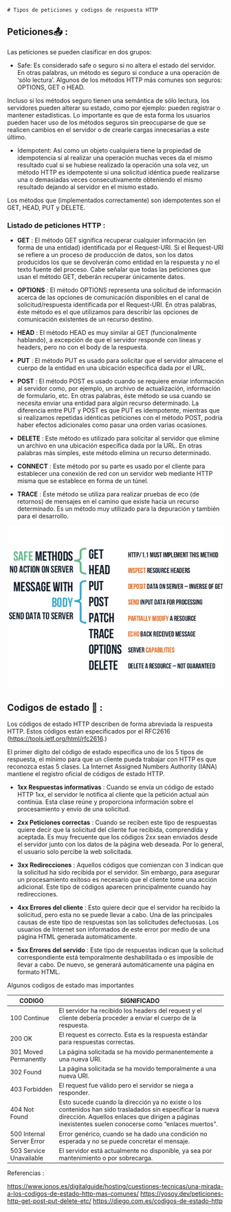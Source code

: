	# Tipos de peticiones y codigos de respuesta HTTP

## Peticiones:outbox_tray: :

Las peticiones se pueden clasificar en dos grupos:

* Safe: Es considerado safe o seguro si no altera el estado del servidor. En otras palabras, un método es seguro si conduce a una operación de ‘sólo lectura’. Algunos de los métodos HTTP más comunes son seguros: OPTIONS, GET o HEAD. 

Incluso si los métodos seguro tienen una semántica de sólo lectura, los servidores pueden alterar su estado, como por ejemplo: pueden registrar o mantener estadísticas. Lo importante es que de esta forma los usuarios pueden hacer uso de los métodos seguros sin preocuparse de que se realicen cambios en el servidor o de crearle cargas innecesarias a este último.

* Idempotent: Así como un objeto cualquiera tiene la propiedad de idempotencia si al realizar una operación muchas veces da el mismo resultado cual si se hubiese realizado la operación una sola vez, un método HTTP es idempotente si una solicitud idéntica puede realizarse una o demasiadas veces consecutivamente obteniendo el mismo resultado dejando al servidor en el mismo estado.

Los métodos que (implementados correctamente) son idempotentes son el GET, HEAD, PUT y DELETE.	

### Listado de peticiones HTTP :

* **GET** : El método GET significa recuperar cualquier información (en forma de una entidad) identificada por el Request-URI. Si el Request-URI se refiere a un proceso de producción de datos, son los datos producidos los que se devolverán como entidad en la respuesta y no el texto fuente del proceso. Cabe señalar que todas las peticiones que usan el método GET, deberán recuperar únicamente datos.

* **OPTIONS** : El método OPTIONS representa una solicitud de información acerca de las opciones de comunicación disponibles en el canal de solicitud/respuesta identificada por el Request-URI. En otras palabras, éste método es el que utilizamos para describir las opciones de comunicación existentes de un recurso destino.

* **HEAD** : El método HEAD es muy similar al GET (funcionalmente hablando), a excepción de que el servidor responde con líneas y headers, pero no con el body de la respuesta.

* **PUT** : El método PUT es usado para solicitar que el servidor almacene el cuerpo de la entidad en una ubicación específica dada por el URL.

* **POST** : El método POST es usado cuando se requiere enviar información al servidor como, por ejemplo, un archivo de actualización, información de formulario, etc. En otras palabras, éste método se usa cuando se necesita enviar una entidad para algún recurso determinado. La diferencia entre PUT y POST es que PUT es idempotente, mientras que si realizamos repetidas idénticas peticiones con el método POST, podría haber efectos adicionales como pasar una orden varias ocasiones.

* **DELETE** : Este método es utilizado para solicitar al servidor que elimine un archivo en una ubicación específica dada por la URL. En otras palabras más simples, este método elimina un recurso determinado.

* **CONNECT** : Este método por su parte es usado por el cliente para establecer una conexión de red con un servidor web mediante HTTP misma que se establece en forma de un túnel.

* **TRACE** : Éste método se utiliza para realizar pruebas de eco (de retornos) de mensajes en el camino que existe hacia un recurso determinado. Es un método muy utilizado para la depuración y también para el desarrollo.

![Listado peticiones](\Semana2-HTTP\HTTP.jpg)

## Codigos de estado :1234: :

Los códigos de estado HTTP describen de forma abreviada la respuesta HTTP. Estos códigos están especificados por el  RFC2616 (https://tools.ietf.org/html/rfc2616.)

El primer dígito del código de estado especifica uno de los 5 tipos de respuesta, el mínimo para que un cliente pueda trabajar con HTTP es que reconozca estas 5 clases. La Internet Assigned Numbers Authority (IANA) mantiene el registro oficial de códigos de estado HTTP.

* **1xx Respuestas informativas**  : Cuando se envía un código de estado HTTP 1xx, el servidor le notifica al cliente que la petición actual aún continúa. Esta clase reúne y proporciona información sobre el procesamiento y envío de una solicitud.

* **2xx Peticiones correctas** : Cuando se reciben este tipo de respuestas quiere decir que la solicitud del cliente fue recibida, comprendida y aceptada. Es muy frecuente que los códigos 2xx sean envíados desde el servidor junto con los datos de la página web deseada. Por lo general, el usuario solo percibe la web solicitada.

* **3xx Redirecciones** : Aquellos códigos que comienzan con 3 indican que la solicitud ha sido recibida por el servidor. Sin embargo, para asegurar un procesamiento exitoso es necesario que el cliente tome una acción adicional. Este tipo de códigos aparecen principalmente cuando hay redirecciones.

* **4xx Errores del cliente** : Esto quiere decir que el servidor ha recibido la solicitud, pero esta no se puede llevar a cabo. Una de las principales causas de este tipo de respuestas son las solicitudes defectuosas.  Los usuarios de Internet son informados de este error por medio de una página HTML generada automáticamente.

* **5xx Errores del servido** :  Este tipo de respuestas indican que la solicitud correspondiente está temporalmente deshabilitada o es imposible de llevar a cabo. De nuevo, se generará automáticamente una página en formato HTML.

Algunos codigos de estado mas importantes

CODIGO | SIGNIFICADO
-------- | ----------
100 Continue | El servidor ha recibido los headers del request y el cliente debería proceder a enviar el cuerpo de la respuesta.
200 OK | El request es correcto. Esta es la respuesta estándar para respuestas correctas.
301 Moved Permanently | La página solicitada se ha movido permanentemente a una nueva URI.
302 Found | La página solicitada se ha movido temporalmente a una nueva URI.
403 Forbidden | El request fue válido pero el servidor se niega a responder.
404 Not Found | Esto sucede cuando la dirección ya no existe o los contenidos han sido trasladados sin especificar la nueva dirección. Aquellos enlaces que dirigen a páginas inexistentes suelen conocerse como “enlaces muertos”.
500 Internal Server Error | Error genérico, cuando se ha dado una condición no esperada y no se puede concretar el mensaje.
503 Service Unavailable | El servidor está actualmente no disponible, ya sea por mantenimiento o por sobrecarga.

Referencias :

https://www.ionos.es/digitalguide/hosting/cuestiones-tecnicas/una-mirada-a-los-codigos-de-estado-http-mas-comunes/
https://yosoy.dev/peticiones-http-get-post-put-delete-etc/
https://diego.com.es/codigos-de-estado-http

